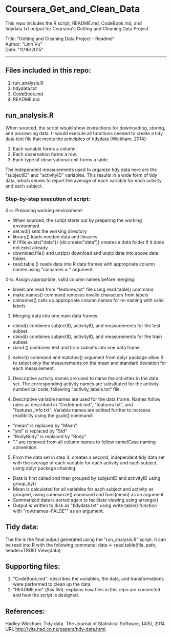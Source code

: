 # Coursera_Get_and_Clean_Data
This repo includes the R script, README.md, CodeBook.md, and tidydata.txt output for Coursera's Getting and Cleaning Data Project. <br> 

Title: "Getting and Cleaning Data Project - Readme"<br>
Author: "Linh Vu"<br>
Date: "11/16/2015"<br>

---
## Files included in this repo:
1. run_analysis.R
2. tidydata.txt
3. CodeBook.md
4. README.md

## run_analysis.R
When sourced, the script would show instructions for downloading, storing, and processing data. It would execute all functions needed to create a tidy data text file that meets the principles of tidydata (Wickham, 2014):

1. Each variable forms a column.<br>
2. Each observation forms a row.<br>
3. Each type of observational unit forms a table.<br>

The independent measurements used to organize tidy data here are the "subjectID" and "activityID" variables. This results in a wide form of tidy data, which serves to report the average of each variable for each activity and each subject.

### Step-by-step execution of script:

 0-a. Preparing working environment:
  - When sourced, the script starts out by preparing the working environment
  - set.wd() sets the working directory
  - library() loads needed data and libraries
  - if (!file.exists("data")) {dir.create("data")} creates a data folder if it does not exist already
  - download.file() and unzip() download and unzip data into above data folder. 
  - read.table () reads data into R data frames with appropriate column names using "colnames = " argument.

 0-b. Assign appropriate, valid column names before merging:
  - labels are read from "features.txt" file using read.table() command
  - make.names() command removes invalid characters from labels
  - colnames() calls up appropriate column names for re-naming with valid labels

1. Merging data into one main data frames:
 - cbind() combines subjectID, activityID, and measurements for the test subset.
 - cbind() combines subjectID, activityID, and measurements for the train subset.
 - rbind () combines test and train subsets into one data frame.

2. select() command and matches() argument from dplyr package allow R to select only the measurements on the mean and standard deviation for each measurement.

3. Descriptive activity names are used to name the activities in the data set. The corresponding activity names are substituted for the activity numberical code, following "activity_labels.txt" file.

4. Descriptive variable names are used for the data frame. Names follow rules as described in "Codebook.md", "features.txt", and "features_info.txt". Variable names are editted further to increase readibility using the gsub() command:
 - "mean" is replaced by "Mean"
 - "std" is replaced by "Std"
 - "BodyBody" is replaced by "Body"
 - "." are removed from all column names to follow camelCase naming convention.

5. From the data set in step 4, creates a second, independent tidy data set with the average of each variable for each activity and each subject, using dplyr package chaining: 
 - Data is first called and then grouped by subjectID and activityID using group_by()
 - Mean is calculated for all variables for each subject and activity as grouped, using summarize() command and funs(mean) as an argument
 - Summarized data is sorted again to facilitate viewing using arrange()
 - Output is written to disk as "tidydata.txt" using write.table() function with "row.names=FALSE"" as an argument.
 
## Tidy data:
The file is the final output generated using the "run_analysis.R" script. 
It can be read into R with the following command:
        data <- read.table(file_path, header=TRUE)
        View(data)
        

## Supporting files:
1. "CodeBook.md": describes the variables, the data, and  transformations were performed to clean up the data.
2. "README.md" (this file): explains how files in this repo are connected and how the script is designed.


## References:
Hadley Wickham. Tidy data. The Journal of Statistical Software, 14(5), 2014. URL http://vita.had.co.nz/papers/tidy-data.html.
